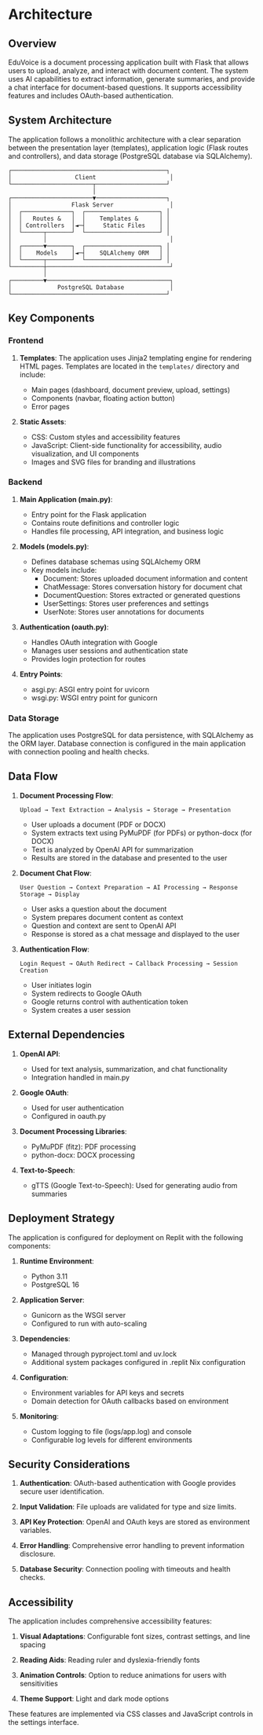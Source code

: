 # Architecture

## Overview

EduVoice is a document processing application built with Flask that allows users to upload, analyze, and interact with document content. The system uses AI capabilities to extract information, generate summaries, and provide a chat interface for document-based questions. It supports accessibility features and includes OAuth-based authentication.

## System Architecture

The application follows a monolithic architecture with a clear separation between the presentation layer (templates), application logic (Flask routes and controllers), and data storage (PostgreSQL database via SQLAlchemy).

```
┌────────────────────────────────────────────┐
│                  Client                     │
└───────────────────────┬────────────────────┘
                        │
┌───────────────────────▼────────────────────┐
│                 Flask Server                │
│  ┌──────────────┐  ┌─────────────────────┐ │
│  │   Routes &   │  │    Templates &      │ │
│  │ Controllers  │◄─┤     Static Files    │ │
│  └──────┬───────┘  └─────────────────────┘ │
│         │                                   │
│  ┌──────▼───────┐  ┌─────────────────────┐ │
│  │    Models    │◄─┤    SQLAlchemy ORM   │ │
│  └──────┬───────┘  └─────────────────────┘ │
└─────────┼───────────────────────────────────┘
          │
┌─────────▼───────────────────────────────────┐
│             PostgreSQL Database             │
└────────────────────────────────────────────┘
```

## Key Components

### Frontend

1. **Templates**: The application uses Jinja2 templating engine for rendering HTML pages. Templates are located in the `templates/` directory and include:
   - Main pages (dashboard, document preview, upload, settings)
   - Components (navbar, floating action button)
   - Error pages

2. **Static Assets**:
   - CSS: Custom styles and accessibility features
   - JavaScript: Client-side functionality for accessibility, audio visualization, and UI components
   - Images and SVG files for branding and illustrations

### Backend

1. **Main Application (main.py)**:
   - Entry point for the Flask application
   - Contains route definitions and controller logic
   - Handles file processing, API integration, and business logic

2. **Models (models.py)**:
   - Defines database schemas using SQLAlchemy ORM
   - Key models include:
     - Document: Stores uploaded document information and content
     - ChatMessage: Stores conversation history for document chat
     - DocumentQuestion: Stores extracted or generated questions
     - UserSettings: Stores user preferences and settings
     - UserNote: Stores user annotations for documents

3. **Authentication (oauth.py)**:
   - Handles OAuth integration with Google
   - Manages user sessions and authentication state
   - Provides login protection for routes

4. **Entry Points**:
   - asgi.py: ASGI entry point for uvicorn
   - wsgi.py: WSGI entry point for gunicorn

### Data Storage

The application uses PostgreSQL for data persistence, with SQLAlchemy as the ORM layer. Database connection is configured in the main application with connection pooling and health checks.

## Data Flow

1. **Document Processing Flow**:
   ```
   Upload → Text Extraction → Analysis → Storage → Presentation
   ```
   
   - User uploads a document (PDF or DOCX)
   - System extracts text using PyMuPDF (for PDFs) or python-docx (for DOCX)
   - Text is analyzed by OpenAI API for summarization
   - Results are stored in the database and presented to the user

2. **Document Chat Flow**:
   ```
   User Question → Context Preparation → AI Processing → Response Storage → Display
   ```
   
   - User asks a question about the document
   - System prepares document content as context
   - Question and context are sent to OpenAI API
   - Response is stored as a chat message and displayed to the user

3. **Authentication Flow**:
   ```
   Login Request → OAuth Redirect → Callback Processing → Session Creation
   ```
   
   - User initiates login
   - System redirects to Google OAuth
   - Google returns control with authentication token
   - System creates a user session

## External Dependencies

1. **OpenAI API**:
   - Used for text analysis, summarization, and chat functionality
   - Integration handled in main.py

2. **Google OAuth**:
   - Used for user authentication
   - Configured in oauth.py

3. **Document Processing Libraries**:
   - PyMuPDF (fitz): PDF processing
   - python-docx: DOCX processing

4. **Text-to-Speech**:
   - gTTS (Google Text-to-Speech): Used for generating audio from summaries

## Deployment Strategy

The application is configured for deployment on Replit with the following components:

1. **Runtime Environment**:
   - Python 3.11
   - PostgreSQL 16

2. **Application Server**:
   - Gunicorn as the WSGI server
   - Configured to run with auto-scaling

3. **Dependencies**:
   - Managed through pyproject.toml and uv.lock
   - Additional system packages configured in .replit Nix configuration

4. **Configuration**:
   - Environment variables for API keys and secrets
   - Domain detection for OAuth callbacks based on environment

5. **Monitoring**:
   - Custom logging to file (logs/app.log) and console
   - Configurable log levels for different environments

## Security Considerations

1. **Authentication**: OAuth-based authentication with Google provides secure user identification.

2. **Input Validation**: File uploads are validated for type and size limits.

3. **API Key Protection**: OpenAI and OAuth keys are stored as environment variables.

4. **Error Handling**: Comprehensive error handling to prevent information disclosure.

5. **Database Security**: Connection pooling with timeouts and health checks.

## Accessibility

The application includes comprehensive accessibility features:

1. **Visual Adaptations**: Configurable font sizes, contrast settings, and line spacing

2. **Reading Aids**: Reading ruler and dyslexia-friendly fonts

3. **Animation Controls**: Option to reduce animations for users with sensitivities

4. **Theme Support**: Light and dark mode options

These features are implemented via CSS classes and JavaScript controls in the settings interface.